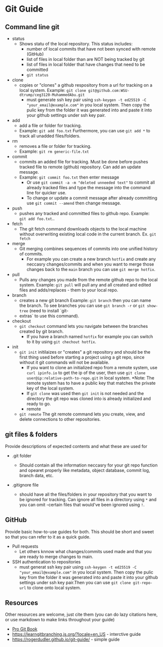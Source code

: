 # Git Guide

## Command line git

- status
  - Shows statu of the local repository. This status includes:
    - number of local commits that have not been synced with remote (GitHub)
    - list of files in local folder than are NOT being tracked by git
    - list of files in local folder that have changes that need to be committed 
    - `git status`
- clone 
  - copies or "clones" a github respository from a url for tracking on a local system. Example: `git clone git@github.com:WSU-dtrump/ceg3120-MuhammedAbu.git`
    - must generate ssh key pair using `ssh-keygen -t ed25519 -C "your_email@example.com"` in you local system.  Then copy the pulic key from the folder it was generated into and paste it into your github settings under ssh key pair. 
- add
  - add a file or folder for tracking. 
  - Example: `git add foo.txt` Furthermore, you can use `git add *` to track all unadded files/folders. 
- rm
  - removes a file or folder for tracking.
  - Example: `git rm generic-file.txt`
- commit
  - commits an added file for tracking. Must be done before pushes tracked file to remote (github) repository. Can add an update message.
  - Example: `git commit foo.txt` then enter message 
    - Or use `git commit -a -m "deleted unneeded text"` to commit all already tracked files and type the message into the command line for quicker use.
    - To change or update a commit message after already committing use `git commit --amend` then change message. 
- push
  - pushes any tracked and committed files to github repo. Example: ` git add foo.txt`.. 
- fetch
  - The git fetch command downloads objects to the local machine without overwriting existing local code in the current branch. Ex. `git fetch`
- merge
  - Git merging combines sequences of commits into one unified history of commits. 
    - For example you can create a new branch `hotfix` and create any neccasry changes/commits and when you want to merge those changes back to the `main` branch you can use `git merge hotfix`. 
- pull
  - Pulls any changes you made from the remote github repo to the local system. Example: `git pull` will pull any and all created and edited files and adds/replaces     - them to your local repo. 
- branch
  - creates a new git branch Example: `git branch` then you can name the branch. To see branches you can use `git branch -r` or `git show-tree` (need to install `git-
  - extras` to use this command).
- checkout
  - `git checkout` command lets you navigate between the branches created by git branch.
    -  If you have a branch named `hotfix` for example you can switch to it by using `git chechout hotfix`.
- init
  - `git init` initilaizes or "creates" a git repository and should be the first thing used before starting a project using a git repo, since without it git commands will not be available.
    - If you want to clone an initialized repo from a remote system, use `curl ipinfo.io` to get the ip of the user, then use `git clone user@ip:relative-path-to-repo.git` in local system. *Note: The remote system has to have a public key that matches the private key of the local system.
    - If `git clone` was used then `git init` is not needed and the directory the git repo was cloned into is already initialized and ready to go.
    - remote
  - `git remote` The git remote command lets you create, view, and delete connections to other repositories.

## git files & folders

Provide descriptions of expected contents and what these are used for

- .git folder
  - Should contain all the information neccasry for your git repo function and opearet properly like metadata, object database, commit log, branch data, etc. 

- .gitignore file
  - should have all the files/folders in your repository that you want to be ignored for tracking. Can ignore all files in a directory using `*` and you can omit         -certain files that would've been ignored using `!`. 


## GitHub

Provide basic how-to-use guides for both.  This should be short and sweet so that you can refer to it as a quick guide.

- Pull requests
  - Let others knnow what changes/commits used made and that you are ready to merge changes to main. 
- SSH authentication to repositories
  - must generat ssh key pair using `ssh-keygen -t ed25519 -C "your_email@example.com"` in you local system. Then copy the pulic key from the folder it was generated into and paste it into your github settings under ssh key pair.Then you can use `git clone git-repo-url` to clone onto local system.  


## Resources
Other resources are welcome, just cite them (you can do lazy citations here, or use markdown to make links throughout your guide)

- [Pro Git Book](https://git-scm.com/book/en/v2)
- https://learngitbranching.js.org/?locale=en_US - interctive guide
- https://rogerdudler.github.io/git-guide/ - simple guide


